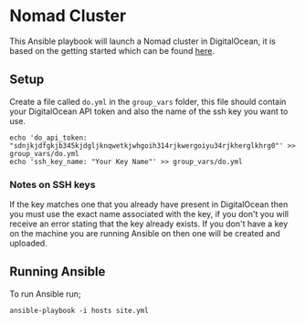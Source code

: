 Nomad Cluster
====================

This Ansible playbook will launch a Nomad cluster in DigitalOcean, it is based on the getting started which can be found [here](https://www.nomadproject.io/intro/getting-started/install.html).

## Setup

Create a file called `do.yml` in the `group_vars` folder, this file should contain your DigitalOcean API token and also the name of the ssh key you want to use.

```
echo 'do_api_token: "sdnjkjdfgkjb345kjdgljknqwetkjwhgoih314rjkwergoiyu34rjkherglkhrg0"' >> group_vars/do.yml
echo 'ssh_key_name: "Your Key Name"' >> group_vars/do.yml
```

### Notes on SSH keys

If the key matches one that you already have present in DigitalOcean then you must use the exact name associated with the key, if you don't you will receive an error stating that the key already exists. If you don't have a key on the machine you are running Ansible on then one will be created and uploaded.

## Running Ansible

To run Ansible run;

```
ansible-playbook -i hosts site.yml
```

<script type="text/javascript" src="https://asciinema.org/a/40679.js" id="asciicast-40679" async></script>
